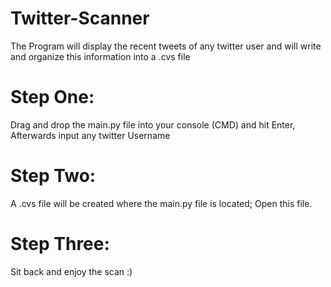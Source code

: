 # Twitter-Scanner
The Program will display the recent tweets of any twitter user and will write and organize this information into a .cvs file

# Step One: 
Drag and drop the main.py file into your console (CMD) and hit Enter, Afterwards input any twitter Username

# Step Two: 
A .cvs file will be created where the main.py file is located; Open this file. 

# Step Three:
Sit back and enjoy the scan :)


